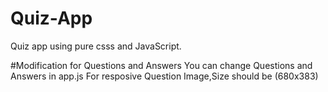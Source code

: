 # Quiz-App
Quiz app using pure csss and JavaScript.

#Modification for Questions and Answers
You can change Questions and Answers in app.js 
For resposive Question Image,Size should be (680x383)


